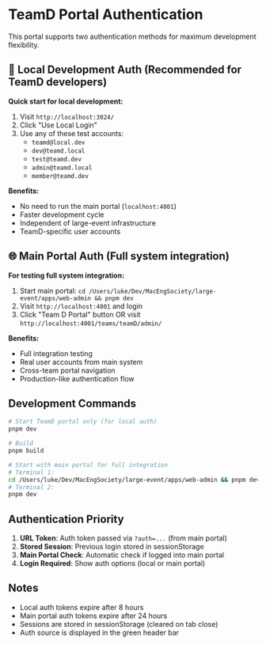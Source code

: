 # TeamD Portal Authentication

This portal supports two authentication methods for maximum development flexibility.

## 🚀 Local Development Auth (Recommended for TeamD developers)

**Quick start for local development:**

1. Visit `http://localhost:3024/`
2. Click "Use Local Login"
3. Use any of these test accounts:
   - `teamd@local.dev`
   - `dev@teamd.local`
   - `test@teamd.dev`
   - `admin@teamd.local`
   - `member@teamd.dev`

**Benefits:**
- No need to run the main portal (`localhost:4001`)
- Faster development cycle
- Independent of large-event infrastructure
- TeamD-specific user accounts

## 🌐 Main Portal Auth (Full system integration)

**For testing full system integration:**

1. Start main portal: `cd /Users/luke/Dev/MacEngSociety/large-event/apps/web-admin && pnpm dev`
2. Visit `http://localhost:4001` and login
3. Click "Team D Portal" button OR visit `http://localhost:4001/teams/teamD/admin/`

**Benefits:**
- Full integration testing
- Real user accounts from main system
- Cross-team portal navigation
- Production-like authentication flow

## Development Commands

```bash
# Start TeamD portal only (for local auth)
pnpm dev

# Build
pnpm build

# Start with main portal for full integration
# Terminal 1:
cd /Users/luke/Dev/MacEngSociety/large-event/apps/web-admin && pnpm dev
# Terminal 2:
pnpm dev
```

## Authentication Priority

1. **URL Token**: Auth token passed via `?auth=...` (from main portal)
2. **Stored Session**: Previous login stored in sessionStorage
3. **Main Portal Check**: Automatic check if logged into main portal
4. **Login Required**: Show auth options (local or main portal)

## Notes

- Local auth tokens expire after 8 hours
- Main portal auth tokens expire after 24 hours
- Sessions are stored in sessionStorage (cleared on tab close)
- Auth source is displayed in the green header bar